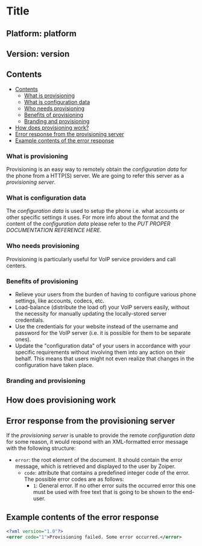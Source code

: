 # **Title**

## **Platform**: **platform**

## **Version**: **version**

## Contents

<!-- TOC -->

* [Contents](#contents)
  * [What is provisioning](#what-is-provisioning)
  * [What is configuration data](what-is-configuration-data)
  * [Who needs provisioning](#who-needs-provisioning)
  * [Benefits of provisioning](#benefits-of-provisioning)
  * [Branding and provisioning](#branding-and-provisioning)
* [How does provisioning work?](#how-does-provisioning-work)
* [Error response from the provisioning server](#error-response-from-the-provisioning-server)
* [Example contents of the error response](#example-contents-of-the-error-response)

<!-- /TOC -->

### What is provisioning

Provisioning is an easy way to remotely obtain the *configuration data* for the phone from a HTTP(S) server. We are going to refer this server as a *provisioning server*.

### What is configuration data

The *configuration data* is used to setup the phone i.e. what accounts or other specific settings it uses. For more info about the format and the content of the *configuration data* please refer to the *PUT PROPER DOCUMENTATION REFERENCE HERE*.

### Who needs provisioning

Provisioning is particularly useful for VoIP service providers and call centers.

### Benefits of provisioning

* Relieve your users from the burden of having to configure various phone settings, like accounts, codecs, etc.
* Load-balance (distribute the load of) your VoIP servers easily, without the necessity for manually updating the locally-stored server credentials.
* Use the credentials for your website instead of the username and password for the VoIP server (i.e. it is possible for them to be separate ones).
* Update the "configuration data" of your users in accordance with your specific requirements without involving them into any action on their behalf.  This means that users might not even realize that changes in the configuration have taken place.

### Branding and provisioning

## How does provisioning work

## Error response from the provisioning server

If the *provisioning server* is unable to provide the remote *configuration data* for some reason, it would respond with an XML-formatted error message with the following structure:

* `error`: the root element of the document.  It should contain the error message, which is retrieved and displayed to the user by Zoiper.
  * `code`: attribute that contains a predefined integer code of the error. The possible error codes are as follows:
    * `1`: General error. If no other error suits the occurred error this one must be used with free text that is going to be shown to the end-user.

## Example contents of the error response

```xml
<?xml version="1.0"?>
<error code="1">Provisioning failed. Some error occurred.</error>
```
